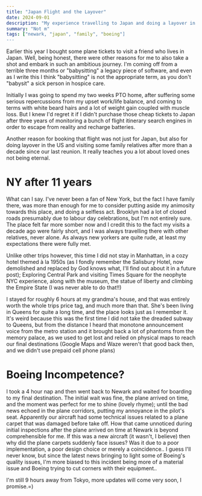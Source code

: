 ```yaml
---
title: "Japan Flight and the Layover"
date: 2024-09-01
description: "My experience travelling to Japan and doing a layover in Newark"
summary: "Not m"
tags: ["newark, "japan", "family", "boeing"]
---
```


Earlier this year I bought some plane tickets to visit a friend who lives in Japan. Well, being honest, there were other reasons for me to also take a shot and embark in such an ambitious journey. I'm coming off from a terrible three months or "babysitting" a legacy piece of software, and even as I write this I think "babysitting" is not the appropriate term, as you don't "babysit" a sick person in hospice care.

Initially I was going to spend my two weeks PTO home, after suffering some serious repercussions from my upset work/life balance, and coming to terms with white beard hairs and a lot of weight gain coupled with muscle loss. But I knew I'd regret it if I didn't purchase those cheap tickets to Japan after three years of monitoring a bunch of flight itinerary search engines in order to escape from reality and recharge batteries.

Another reason for booking that flight was not just for Japan, but also for doing layover in the US and visiting some family relatives after more than a decade since our last reunion. It really teaches you a lot about loved ones not being eternal.

# NY after 11 years 

What can I say. I've never been a fan of New York, but the fact I have family there, was more than enough for me to consider putting aside my animosity towards this place, and doing a selfless act. Brooklyn had a lot of closed roads presumably due to labour day celebrations, but I'm not entirely sure. The place felt far more somber now and I credit this to the fact my visits a decade ago were fairly short, and I was always travelling there with other relatives, never alone. As always new yorkers are quite rude, at least my expectations there were fully met. 

Unlike other trips however, this time I did not stay in Manhattan, in a cozy hotel themed à la 1950s (as I fondly remember the Salisbury Hotel, now demolished and replaced by God knows what, I'll find out about it in a future post); Exploring Central Park and visiting Times Square for the neophyte NYC experience, along with the museum, the statue of liberty and climbing the Empire State (I was never able to do that!!)

I stayed for roughly 6 hours at my grandma's house, and that was entirely worth the whole trips price tag, and much more than that. She's been living in Queens for quite a long time, and the place looks just as I remember it. It's weird because this was the first time I did not take the dreaded subway to Queens, but from the distance I heard that monotone announcement voice from the metro station and it brought back a lot of phantoms from the memory palace, as we used to get lost and relied on physical maps to reach our final destinations (Google Maps and Waze weren't that good back then, and we didn't use prepaid cell phone plans)

# Boeing Incompetence?

I took a 4 hour nap and then went back to Newark and waited for boarding to my final destination. The initial wait was fine, the plane arrived on time, and the moment was perfect for me to shine (lovely rhyme); until the bad news echoed in the plane corridors, putting my annoyance in the pilot's seat. Apparently our aircraft had some technical issues related to a plane carpet that was damaged before take off. How that came unnoticed during initial inspections after the plane arrived on time at Newark is beyond comprehensible for me. If this was a new aircraft (it wasn't, I believe) then why did the plane carpets suddenly face issues? Was it due to a poor implementation, a poor design choice or merely a coincidence.. I guess I'll never know, but since the latest news bringing to light some of Boeing's quality issues, I'm more biased to this incident being more of a material issue and Boeing trying to cut corners with their equipment..

I'm still 9 hours away from Tokyo, more updates will come very soon, I promise.=)
